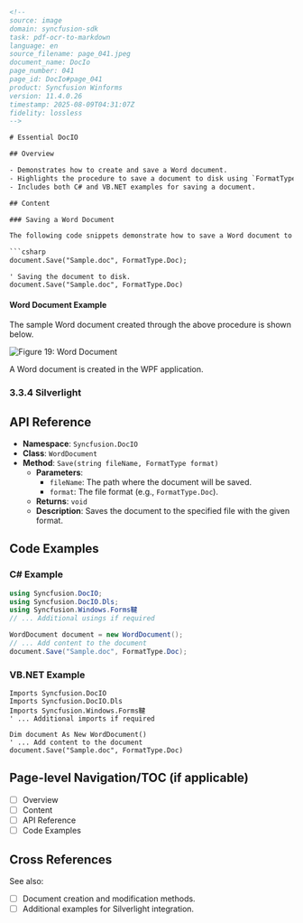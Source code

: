 ```html
<!-- 
source: image
domain: syncfusion-sdk
task: pdf-ocr-to-markdown
language: en
source_filename: page_041.jpeg
document_name: DocIo
page_number: 041
page_id: DocIo#page_041
product: Syncfusion Winforms
version: 11.4.0.26
timestamp: 2025-08-09T04:31:07Z
fidelity: lossless
-->

# Essential DocIO

## Overview

- Demonstrates how to create and save a Word document.
- Highlights the procedure to save a document to disk using `FormatType.Doc`.
- Includes both C# and VB.NET examples for saving a document.

## Content

### Saving a Word Document

The following code snippets demonstrate how to save a Word document to disk:

```csharp
document.Save("Sample.doc", FormatType.Doc);
```

```vb.net
' Saving the document to disk.
document.Save("Sample.doc", FormatType.Doc)
```

#### Word Document Example

The sample Word document created through the above procedure is shown below.

![Figure 19: Word Document](https://example.com/figure19.png)

A Word document is created in the WPF application.

### 3.3.4 Silverlight

## API Reference

- **Namespace**: `Syncfusion.DocIO`
- **Class**: `WordDocument`
- **Method**: `Save(string fileName, FormatType format)`
  - **Parameters**:
    - `fileName`: The path where the document will be saved.
    - `format`: The file format (e.g., `FormatType.Doc`).
  - **Returns**: `void`
  - **Description**: Saves the document to the specified file with the given format.

## Code Examples

### C# Example

```csharp
using Syncfusion.DocIO;
using Syncfusion.DocIO.Dls;
using Syncfusion.Windows.Forms鞬
// ... Additional usings if required

WordDocument document = new WordDocument();
// ... Add content to the document
document.Save("Sample.doc", FormatType.Doc);
```

### VB.NET Example

```vb.net
Imports Syncfusion.DocIO
Imports Syncfusion.DocIO.Dls
Imports Syncfusion.Windows.Forms鞬
' ... Additional imports if required

Dim document As New WordDocument()
' ... Add content to the document
document.Save("Sample.doc", FormatType.Doc)
```

## Page-level Navigation/TOC (if applicable)

- [ ] Overview
- [ ] Content
- [ ] API Reference
- [ ] Code Examples

## Cross References

See also:

- [ ] Document creation and modification methods.
- [ ] Additional examples for Silverlight integration.

<!-- tags: DocIO, WordDocument, WPF, Silverlight, Save, FormatType, WindowsFormsTools keyword: document-saving, Word, WPF application, Silverlight, Syncfusion -->
```